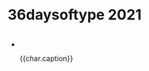 <script setup>
    import { ref } from 'vue'
    import { withBase } from 'vitepress';
    const baseUrl = "./img/36daysoftype_2021/";
    const chars = ref([
        { name: "a", caption: 'A is for an altar for erotic confessions'},
        { name: "b", caption: 'B is for the bus station at the edge of the world'},
        { name: "c", caption: 'C is for a crematorium for imaginary friends'},
        { name: "d", caption: 'D is for the desert filled with dust and moths'},
        { name: "e", caption: 'E is for the envy that smells like rot'},
        { name: "f", caption: 'F is for fungus that waking up the dead'},
        { name: "g", caption: 'G is for ghosts of a family tree'},
        { name: "h", caption: 'H is for habits that die hard'},
        { name: "i", caption: 'I is for immaturity of desires'},
        { name: "j", caption: 'J is for jars filled with formaldehyde'},
        { name: "k", caption: 'K is for kinks that involve smoke and mirrors'},
        { name: "l", caption: 'L is for larva swarming under the bark'},
        { name: "m", caption: 'M is for a monopoly on production and distribution of cursed videotapes'},
        { name: "n", caption: 'N is for nails that pierce a straw doll'},
        { name: "o", caption: 'O is for owls that smoke pipe'},
        { name: "p", caption: 'P is for paperwork that is required for time travel'},
        { name: "q", caption: 'Q is for the quest for happiness'},
        { name: "r", caption: 'R is for robots that have feelings'},
        { name: "s", caption: 'S is for serotonin saved for a rainy day'},
        { name: "t", caption: 'T is for a talent show with faked authenticity'},
        { name: "u", caption: 'U is for union of week and cowardly'},
        { name: "v", caption: 'V is for vampires that suck blood but are also vegan'},
        { name: "w", caption: 'W is for water that tastes funny'},
        { name: "x", caption: 'X is for the ex that still can’t let go'},
        { name: "y", caption: 'Y is for yesterday that is not refundable'},
        { name: "z", caption: 'Z is for zombies in a human resources department'},
        { name: "0", caption: '0 is for zero chances to beat aging'},
        { name: "1", caption: '1 is for one heart to swallow'},
        { name: "2", caption: '2 is for two snakes eating each other'},
        { name: "3", caption: '3 is for three weavers hosting an interdimensional tv-show'},
        { name: "4", caption: '4 is for four horsemen banned from driving'},
        { name: "5", caption: '5 is for five fingers of a corpse for crows to feast on'},
        { name: "6", caption: '6 is for six feet to burry previous version of yourself'},
        { name: "7", caption: '7 is for seven spikes on a crown of blind king'},
        { name: "8", caption: '8 is for eight juicy moths in the jar'},
        { name: "9", caption: '9 is for nine doors hidden deep in the woods'},
    ]);
    const imageSource = "./img/36daysoftype_2021/a.svg";
</script>

# 36daysoftype 2021

<img :src="imageSource"/>


<ul class="gallery">
    <li v-for="char in chars">
        <img :src='baseUrl + char.name + ".svg"'/>
        <p>{{char.caption}}</p>
    </li>
</ul>
